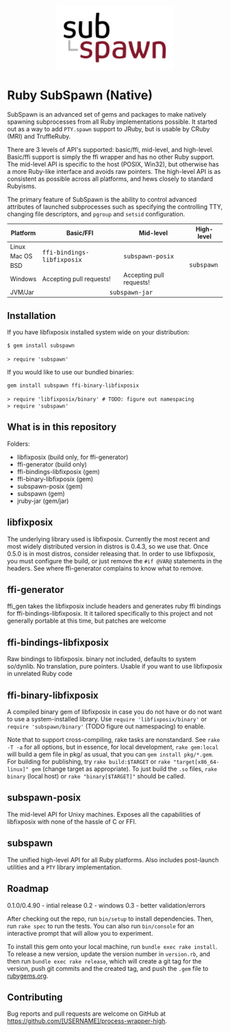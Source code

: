 <p align="center"><img src="doc/logo-export.svg" alt="SubSpawn Logo" height=150 /></p>

Ruby SubSpawn (Native)
================

SubSpawn is an advanced set of gems and packages to make natively spawning subprocesses from all Ruby implementations possible. It started out as a way to add `PTY.spawn` support to JRuby, but is usable by CRuby (MRI) and TruffleRuby.

There are 3 levels of API's supported: basic/ffi, mid-level, and high-level. Basic/ffi support is simply the ffi wrapper and has no other Ruby support. The mid-level API is specific to the host (POSIX, Win32), but otherwise has a more Ruby-like interface and avoids raw pointers. The high-level API is as consistent as possible across all platforms, and hews closely to standard Rubyisms.


The primary feature of SubSpawn is the ability to control advanced attributes of launched subprocesses such as specifying the controlling TTY, changing file descriptors, and `pgroup` and `setsid` configuration.

<table>
    <thead>
        <tr>
			<th>Platform</th>
            <th>Basic/FFI</th>
            <th>Mid-level</th>
            <th>High-level</th>
        </tr>
    </thead>
    <tbody>
        <tr>
            <td>Linux</td>
            <td rowspan=3><tt>ffi-bindings-libfixposix</tt></td>
            <td rowspan=3><tt>subspawn-posix</tt></td>
            <td rowspan=4><tt>subspawn</tt></td>
        </tr>
        <tr>
            <td>Mac OS</td>
        </tr>
        <tr>
            <td>BSD</td>
        </tr>
        <tr>
            <td>Windows</td>
            <td>Accepting pull requests!</td>
            <td>Accepting pull requests!</td>
        </tr>
        <tr>
            <td>JVM/Jar</td>
            <td colspan=3 align=center><tt>subspawn-jar</tt></td>
        </tr>
    </tbody>
</table>

Installation
-----------
If you have libfixposix installed system wide on your distribution:
```
$ gem install subspawn

> require 'subspawn'
```
If you would like to use our bundled binaries:
```
gem install subspawn ffi-binary-libfixposix

> require 'libfixposix/binary' # TODO: figure out namespacing
> require 'subspawn'
```


What is in this repository
-------

Folders:
 - libfixposix (build only, for ffi-generator)
 - ffi-generator (build only)
 - ffi-bindings-libfixposix (gem)
 - ffi-binary-libfixposix (gem)
 - subspawn-posix (gem)
 - subspawn (gem)
 - jruby-jar (gem/jar)



libfixposix
-----------

The underlying library used is libfixposix. Currently the most recent and most widely distributed version in distros is 0.4.3, so we use that. Once 0.5.0 is in most distros, consider releasing that.
In order to use libfixposix, you must configure the build, or just remove the `#if @VAR@` statements in the headers. See where ffi-generator complains to know what to remove.

ffi-generator
-------------
ffi_gen takes the libfixposix include headers and generates ruby ffi bindings for ffi-bindings-libfixposix. It it tailored specifically to this project and not generally portable at this time, but patches are welcome

ffi-bindings-libfixposix
------------------------
Raw bindings to libfixposix. binary not included, defaults to system so/dynlib. No translation, pure pointers. Usable if you want to use libfixposix in unrelated Ruby code

ffi-binary-libfixposix
----------------------
A compiled binary gem of libfixposix in case you do not have or do not want to use a system-installed library. Use `require 'libfixposix/binary'` or `require 'subspawn/binary'` (TODO figure out namespacing) to enable.

Note that to support cross-compiling, rake tasks are nonstandard. See `rake -T -a` for all options, but in essence, for local development, `rake gem:local` will build a gem file in pkg/ as usual, that you can `gem install pkg/*.gem`. For building for publishing, try `rake build:$TARGET` or `rake "target[x86_64-linux]" gem` (change target as appropriate). To just build the `.so` files, `rake binary` (local host) or `rake "binary[$TARGET]"` should be called.

subspawn-posix
-----------
The mid-level API for Unixy machines. Exposes all the capabilities of libfixposix with none of the hassle of C or FFI.


subspawn
-----------
The unified high-level API for all Ruby platforms. Also includes post-launch utilities and a `PTY` library implementation.


Roadmap
------------
0.1.0/0.4.90 - intial release
0.2 - windows
0.3 - better validation/errors



After checking out the repo, run `bin/setup` to install dependencies. Then, run `rake spec` to run the tests. You can also run `bin/console` for an interactive prompt that will allow you to experiment.

To install this gem onto your local machine, run `bundle exec rake install`. To release a new version, update the version number in `version.rb`, and then run `bundle exec rake release`, which will create a git tag for the version, push git commits and the created tag, and push the `.gem` file to [rubygems.org](https://rubygems.org).



## Contributing

Bug reports and pull requests are welcome on GitHub at https://github.com/[USERNAME]/process-wrapper-high.

